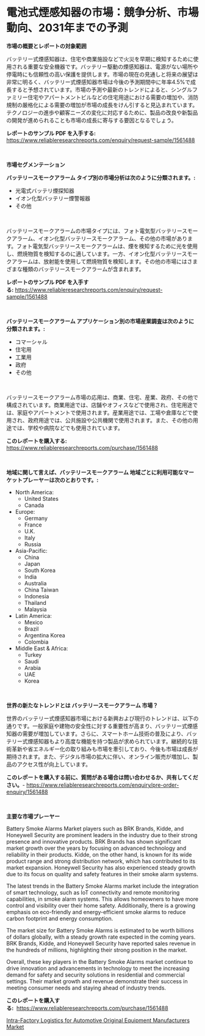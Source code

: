 <p><h1>電池式煙感知器の市場：競争分析、市場動向、2031年までの予測</h1></p><p><strong>市場の概要とレポートの対象範囲</strong></p>
<p><p>バッテリー式煙感知器は、住宅や商業施設などで火災を早期に検知するために使用される重要な安全機器です。バッテリー駆動の煙感知器は、電源がない場所や停電時にも信頼性の高い保護を提供します。市場の現在の見通しと将来の展望は非常に明るく、バッテリー式煙感知器市場は今後の予測期間中に年率4.5%で成長すると予想されています。市場の予測や最新のトレンドによると、シングルファミリー住宅やアパートメントビルなどの住宅用途における需要の増加や、消防規制の厳格化による需要の増加が市場の成長をけん引すると見込まれています。テクノロジーの進歩や顧客ニーズの変化に対応するために、製品の改良や新製品の開発が進められることも市場の成長に寄与する要因となるでしょう。</p></p>
<p><strong>レポートのサンプル PDF を入手する:</strong> <a href="https://www.reliableresearchreports.com/enquiry/request-sample/1561488">https://www.reliableresearchreports.com/enquiry/request-sample/1561488</a></p>
<p>&nbsp;</p>
<p><strong>市場セグメンテーション</strong></p>
<p><strong>バッテリースモークアラーム タイプ別の市場分析は次のように分類されます。:</strong></p>
<p><ul><li>光電式バッテリ煙探知器</li><li>イオン化型バッテリー煙警報器</li><li>その他</li></ul></p>
<p>&nbsp;</p>
<p><p>バッテリースモークアラームの市場タイプには、フォト電気型バッテリースモークアラーム、イオン化型バッテリースモークアラーム、その他の市場があります。フォト電気型バッテリースモークアラームは、煙を検知するために光を使用し、燃焼物質を検知するのに適しています。一方、イオン化型バッテリースモークアラームは、放射能を使用して燃焼物質を検知します。その他の市場にはさまざまな種類のバッテリースモークアラームが含まれます。</p></p>
<p><strong>レポートのサンプル PDF を入手する:</strong>&nbsp;<a href="https://www.reliableresearchreports.com/enquiry/request-sample/1561488">https://www.reliableresearchreports.com/enquiry/request-sample/1561488</a></p>
<p>&nbsp;</p>
<p><strong> バッテリースモークアラーム アプリケーション別の市場産業調査は次のように分類されます。:</strong></p>
<p><ul><li>コマーシャル</li><li>住宅用</li><li>工業用</li><li>政府</li><li>その他</li></ul></p>
<p>&nbsp;</p>
<p><p>バッテリースモークアラーム市場の応用は、商業、住宅、産業、政府、その他で構成されています。商業用途では、店舗やオフィスなどで使用され、住宅用途では、家庭やアパートメントで使用されます。産業用途では、工場や倉庫などで使用され、政府用途では、公共施設や公共機関で使用されます。また、その他の用途では、学校や病院などでも使用されています。</p></p>
<p><strong>このレポートを購入する:</strong>&nbsp; <a href="https://www.reliableresearchreports.com/purchase/1561488">https://www.reliableresearchreports.com/purchase/1561488</a></p>
<p>&nbsp;</p>
<p><strong>地域に関して言えば、バッテリースモークアラーム 地域ごとに利用可能なマーケットプレーヤーは次のとおりです。:</strong></p>
<p><ul>
    <li>
        North America:
        <ul>
            <li>United States</li>
            <li>Canada</li>
        </ul>
    </li>
    <li>
        Europe:
        <ul>
            <li>Germany</li>
            <li>France</li>
            <li>U.K.</li>
            <li>Italy</li>
            <li>Russia</li>
        </ul>
    </li>
    <li>
        Asia-Pacific:
        <ul>
            <li>China</li>
            <li>Japan</li>
            <li>South Korea</li>
            <li>India</li>
            <li>Australia</li>
            <li>China Taiwan</li>
            <li>Indonesia</li>
            <li>Thailand</li>
            <li>Malaysia</li>
        </ul>
    </li>
    <li>
        Latin America:
        <ul>
            <li>Mexico</li>
            <li>Brazil</li>
            <li>Argentina Korea</li>
            <li>Colombia</li>
        </ul>
    </li>
    <li>
        Middle East & Africa:
        <ul>
            <li>Turkey</li>
            <li>Saudi</li>
            <li>Arabia</li>
            <li>UAE</li>
            <li>Korea</li>
        </ul>
    </li>
    </ul></p>
<p>&nbsp;</p>
<p><strong>世界の新たなトレンドとは バッテリースモークアラーム 市場？</strong></p>
<p><p>世界のバッテリー式煙感知器市場における新興および現行のトレンドは、以下の通りです。一般家庭や建物の安全性に対する重要性が高まり、バッテリー式煙感知器の需要が増加しています。さらに、スマートホーム技術の普及により、バッテリー式煙感知器もより高度な機能を持つ製品が求められています。継続的な技術革新や省エネルギー化の取り組みも市場を牽引しており、今後も市場は成長が期待されます。また、デジタル市場の拡大に伴い、オンライン販売が増加し、製品のアクセス性が向上しています。</p></p>
<p><strong>このレポートを購入する前に、質問がある場合は問い合わせるか、共有してください。</strong>- <a href="https://www.reliableresearchreports.com/enquiry/pre-order-enquiry/1561488">https://www.reliableresearchreports.com/enquiry/pre-order-enquiry/1561488</a></p>
<p>&nbsp;</p>
<p><strong>主要な市場プレーヤー</strong></p>
<p><p>Battery Smoke Alarms Market players such as BRK Brands, Kidde, and Honeywell Security are prominent leaders in the industry due to their strong presence and innovative products. BRK Brands has shown significant market growth over the years by focusing on advanced technology and reliability in their products. Kidde, on the other hand, is known for its wide product range and strong distribution network, which has contributed to its market expansion. Honeywell Security has also experienced steady growth due to its focus on quality and safety features in their smoke alarm systems.</p><p>The latest trends in the Battery Smoke Alarms market include the integration of smart technology, such as IoT connectivity and remote monitoring capabilities, in smoke alarm systems. This allows homeowners to have more control and visibility over their home safety. Additionally, there is a growing emphasis on eco-friendly and energy-efficient smoke alarms to reduce carbon footprint and energy consumption.</p><p>The market size for Battery Smoke Alarms is estimated to be worth billions of dollars globally, with a steady growth rate expected in the coming years. BRK Brands, Kidde, and Honeywell Security have reported sales revenue in the hundreds of millions, highlighting their strong position in the market.</p><p>Overall, these key players in the Battery Smoke Alarms market continue to drive innovation and advancements in technology to meet the increasing demand for safety and security solutions in residential and commercial settings. Their market growth and revenue demonstrate their success in meeting consumer needs and staying ahead of industry trends.</p></p>
<p><strong>このレポートを購入する:</strong>&nbsp;&nbsp;<a href="https://www.reliableresearchreports.com/purchase/1561488">https://www.reliableresearchreports.com/purchase/1561488</a></p>
<p><p><a href="https://faithful-glue-af3.notion.site/Intra-Factory-Logistics-for-Automotive-Original-Equipment-Manufacturers-Market-A-Comprehensive-Repo-64cd990ece9e43b08bec1156ca5077bf">Intra-Factory Logistics for Automotive Original Equipment Manufacturers Market</a></p></p>